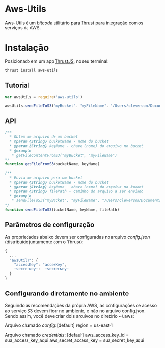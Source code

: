 Aws-Utils
===============

Aws-Utils é um *bitcode* utilitário para [Thrust](https://gitlab.com/thrustjs/thrust-seed) para integração com os serviços da AWS.

# Instalação

Posicionado em um app [ThrustJS](https://github.com/thrustjs/thrust), no seu terminal:

```bash
thrust install aws-utils
```

## Tutorial
```javascript
var awsUtils = require('aws-utils')

awsUtils.sendFileToS3("myBucket", "myFileName", "/Users/cleverson/Documents/Softbox/myFile.txt")
```

## API

```javascript
/**
  * Obtém um arquivo de um bucket
  * @param {String} bucketName - nome do bucket
  * @param {String} keyName - chave (nome) do arquivo no bucket
  * @example
   * getFileContentFromS3("myBucket", "myFileName")
*/
function getFileFromS3(bucketName, keyName)

/**
  * Envia um arquivo para um bucket
  * @param {String} bucketName - nome do bucket
  * @param {String} keyName - chave (nome) do arquivo no bucket
  * @param {String} filePath - caminho do arquivo a ser enviado
  * @example
   * sendFileToS3("myBucket", "myFileName", "/Users/cleverson/Documents/Softbox/myFile.txt")
*/
function sendFileToS3(bucketName, keyName, filePath)
```

## Parâmetros de configuração
As propriedades abaixo devem ser configuradas no arquivo *config.json* (distribuído juntamente com o Thrust):

``` javascript
{
  ...
  "awsUtils": {
    "accessKey": "accesKey",
    "secretKey":  "secretKey"
  }
}
```

## Configurando diretamente no ambiente
Seguindo as recomendações da própria AWS, as configurações de acesso ao serviço S3 devem ficar no ambiente, e não no arquivo config.json. Sendo assim, você deve criar dois arquivos no diretório ~/.aws:

Arquivo chamado _config_:
[default]
region = us-east-1

Arquivo chamado _credentials_:
[default]
aws_access_key_id = sua_access_key_aqui
aws_secret_access_key = sua_secret_key_aqui